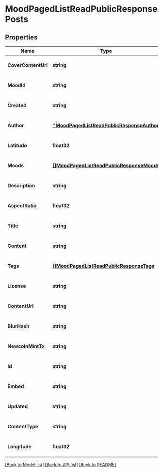 # MoodPagedListReadPublicResponsePosts

## Properties
Name | Type | Description | Notes
------------ | ------------- | ------------- | -------------
**CoverContentUrl** | **string** |  | [optional] [default to null]
**MoodId** | **string** |  | [optional] [default to null]
**Created** | **string** |  | [optional] [default to null]
**Author** | [***MoodPagedListReadPublicResponseAuthor**](MoodPagedListReadPublicResponse_author.md) |  | [optional] [default to null]
**Latitude** | **float32** |  | [optional] [default to null]
**Moods** | [**[]MoodPagedListReadPublicResponseMoods**](MoodPagedListReadPublicResponse_moods.md) |  | [optional] [default to null]
**Description** | **string** |  | [optional] [default to null]
**AspectRatio** | **float32** |  | [optional] [default to null]
**Title** | **string** |  | [optional] [default to null]
**Content** | **string** |  | [optional] [default to null]
**Tags** | [**[]MoodPagedListReadPublicResponseTags**](MoodPagedListReadPublicResponse_tags.md) |  | [optional] [default to null]
**License** | **string** |  | [optional] [default to null]
**ContentUrl** | **string** |  | [optional] [default to null]
**BlurHash** | **string** |  | [optional] [default to null]
**NewcoinMintTx** | **string** |  | [optional] [default to null]
**Id** | **string** |  | [optional] [default to null]
**Embed** | **string** |  | [optional] [default to null]
**Updated** | **string** |  | [optional] [default to null]
**ContentType** | **string** |  | [optional] [default to null]
**Longitude** | **float32** |  | [optional] [default to null]

[[Back to Model list]](../README.md#documentation-for-models) [[Back to API list]](../README.md#documentation-for-api-endpoints) [[Back to README]](../README.md)


